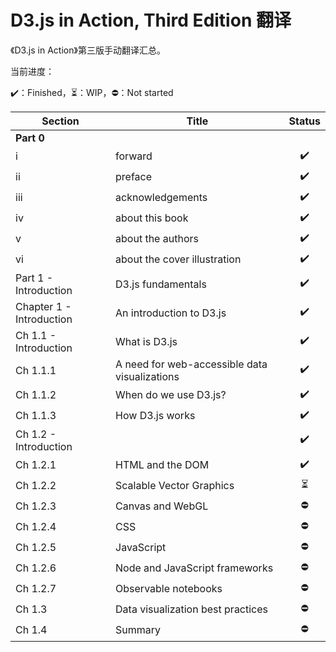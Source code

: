 # D3.js in Action, Third Edition 翻译

《D3.js in Action》第三版手动翻译汇总。

当前进度：

:heavy_check_mark:：Finished，:hourglass_flowing_sand:：WIP，:no_entry:：Not started

| Section                  | Title                                         |          Status          |
| ------------------------ | --------------------------------------------- | :----------------------: |
| **Part 0**               |                                               |                          |
| i                        | forward                                       |    :heavy_check_mark:    |
| ii                       | preface                                       |    :heavy_check_mark:    |
| iii                      | acknowledgements                              |    :heavy_check_mark:    |
| iv                       | about this book                               |    :heavy_check_mark:    |
| v                        | about the authors                             |    :heavy_check_mark:    |
| vi                       | about the cover illustration                  |    :heavy_check_mark:    |
| Part 1 - Introduction    | D3.js fundamentals                            |    :heavy_check_mark:    |
| Chapter 1 - Introduction | An introduction to D3.js                      |    :heavy_check_mark:    |
| Ch 1.1 - Introduction    | What is D3.js                                 |    :heavy_check_mark:    |
| Ch 1.1.1                 | A need for web-accessible data visualizations |    :heavy_check_mark:    |
| Ch 1.1.2                 | When do we use D3.js?                         |    :heavy_check_mark:    |
| Ch 1.1.3                 | How D3.js works                               |    :heavy_check_mark:    |
| Ch 1.2 - Introduction    |                                               |    :heavy_check_mark:    |
| Ch 1.2.1                 | HTML and the DOM                              |    :heavy_check_mark:    |
| Ch 1.2.2                 | Scalable Vector Graphics                      | :hourglass_flowing_sand: |
| Ch 1.2.3                 | Canvas and WebGL                              |        :no_entry:        |
| Ch 1.2.4                 | CSS                                           |        :no_entry:        |
| Ch 1.2.5                 | JavaScript                                    |        :no_entry:        |
| Ch 1.2.6                 | Node and JavaScript frameworks                |        :no_entry:        |
| Ch 1.2.7                 | Observable notebooks                          |        :no_entry:        |
| Ch 1.3                   | Data visualization best practices             |        :no_entry:        |
| Ch 1.4                   | Summary                                       |        :no_entry:        |

